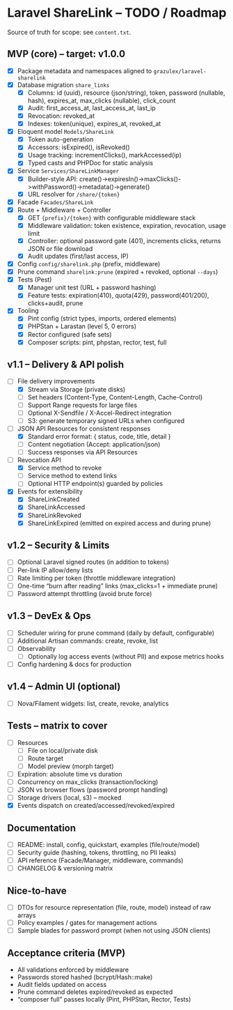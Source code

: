 # Laravel ShareLink – TODO / Roadmap

Source of truth for scope: see `content.txt`.

## MVP (core) – target: v1.0.0

- [x] Package metadata and namespaces aligned to `grazulex/laravel-sharelink`
- [x] Database migration `share_links`
  - [x] Columns: id (uuid), resource (json/string), token, password (nullable, hash), expires_at, max_clicks (nullable), click_count
  - [x] Audit: first_access_at, last_access_at, last_ip
  - [x] Revocation: revoked_at
  - [x] Indexes: token(unique), expires_at, revoked_at
- [x] Eloquent model `Models/ShareLink`
  - [x] Token auto-generation
  - [x] Accessors: isExpired(), isRevoked()
  - [x] Usage tracking: incrementClicks(), markAccessed(ip)
  - [x] Typed casts and PHPDoc for static analysis
- [x] Service `Services/ShareLinkManager`
  - [x] Builder-style API: create()->expiresIn()->maxClicks()->withPassword()->metadata()->generate()
  - [x] URL resolver for `/share/{token}`
- [x] Facade `Facades/ShareLink`
- [x] Route + Middleware + Controller
  - [x] GET `{prefix}/{token}` with configurable middleware stack
  - [x] Middleware validation: token existence, expiration, revocation, usage limit
  - [x] Controller: optional password gate (401), increments clicks, returns JSON or file download
  - [x] Audit updates (first/last access, IP)
- [x] Config `config/sharelink.php` (prefix, middleware)
- [x] Prune command `sharelink:prune` (expired + revoked, optional `--days`)
- [x] Tests (Pest)
  - [x] Manager unit test (URL + password hashing)
  - [x] Feature tests: expiration(410), quota(429), password(401/200), clicks+audit, prune
- [x] Tooling
  - [x] Pint config (strict types, imports, ordered elements)
  - [x] PHPStan + Larastan (level 5, 0 errors)
  - [x] Rector configured (safe sets)
  - [x] Composer scripts: pint, phpstan, rector, test, full

## v1.1 – Delivery & API polish

- [ ] File delivery improvements
  - [x] Stream via Storage (private disks)
  - [ ] Set headers (Content-Type, Content-Length, Cache-Control)
  - [ ] Support Range requests for large files
  - [ ] Optional X-Sendfile / X-Accel-Redirect integration
  - [ ] S3: generate temporary signed URLs when configured
- [ ] JSON API Resources for consistent responses
  - [x] Standard error format: { status, code, title, detail }
  - [ ] Content negotiation (Accept: application/json)
  - [ ] Success responses via API Resources
- [ ] Revocation API
  - [x] Service method to revoke
  - [ ] Service method to extend links
  - [ ] Optional HTTP endpoint(s) guarded by policies
- [x] Events for extensibility
  - [x] ShareLinkCreated
  - [x] ShareLinkAccessed
  - [x] ShareLinkRevoked
  - [x] ShareLinkExpired (emitted on expired access and during prune)

## v1.2 – Security & Limits

- [ ] Optional Laravel signed routes (in addition to tokens)
- [ ] Per-link IP allow/deny lists
- [ ] Rate limiting per token (throttle middleware integration)
- [ ] One-time “burn after reading” links (max_clicks=1 + immediate prune)
- [ ] Password attempt throttling (avoid brute force)

## v1.3 – DevEx & Ops

- [ ] Scheduler wiring for prune command (daily by default, configurable)
- [ ] Additional Artisan commands: create, revoke, list
- [ ] Observability
  - [ ] Optionally log access events (without PII) and expose metrics hooks
- [ ] Config hardening & docs for production

## v1.4 – Admin UI (optional)

- [ ] Nova/Filament widgets: list, create, revoke, analytics

## Tests – matrix to cover

- [ ] Resources
  - [ ] File on local/private disk
  - [ ] Route target
  - [ ] Model preview (morph target)
- [ ] Expiration: absolute time vs duration
- [ ] Concurrency on max_clicks (transaction/locking)
- [ ] JSON vs browser flows (password prompt handling)
- [ ] Storage drivers (local, s3) – mocked
 - [x] Events dispatch on created/accessed/revoked/expired

## Documentation

- [ ] README: install, config, quickstart, examples (file/route/model)
- [ ] Security guide (hashing, tokens, throttling, no PII leaks)
- [ ] API reference (Facade/Manager, middleware, commands)
- [ ] CHANGELOG & versioning matrix

## Nice-to-have

- [ ] DTOs for resource representation (file, route, model) instead of raw arrays
- [ ] Policy examples / gates for management actions
- [ ] Sample blades for password prompt (when not using JSON clients)

## Acceptance criteria (MVP)

- All validations enforced by middleware
- Passwords stored hashed (bcrypt/Hash::make)
- Audit fields updated on access
- Prune command deletes expired/revoked as expected
- “composer full” passes locally (Pint, PHPStan, Rector, Tests)
